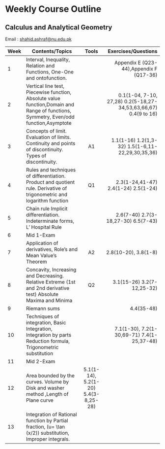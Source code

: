 # Weekly Course Outline 
## Calculus and Analytical Geometry
Email : <a href="mailto:shahid.ashraf@nu.edu.pk" style=" word-wrap: break-word;" target="_blank">shahid.ashraf@nu.edu.pk</a></p>

| Week         | Contents/Topics | Tools | Exercises/Questions |
|--------------|--------------|:-----:|-----------:|
|1| Interval, Inequality, Relation and Functions, One-One and ontofunction.|| Appendix E (Q23-44),Appendix F (Q17-36)|
|2| Vertical line test, Piecewise function, Absolute value function,Domain and Range of functions, Symmetry, Even/odd function,Asymptote|| 0.1(1-04, 7-10, 27,28) 0.2(5-18,27-34,53,63,66,67) 0.4(9 to 16)|
|3| Concepts of limit. Evaluation of limits. Continuity and points of discontinuity. Types of discontinuity.|A1| 1.1(1-16) 1.2(1,3-32) 1.5(1-6,11-22,29,30,35,36) |
|4| Rules and techniques of differentiation. Product and quotient rule. Derivative of trigonometric and logarithm function| Q1| 2.3(1-24,41-47)  2.4(1-24) 2.5(1-24) |
|5| Chain rule Implicit differentiation. Indeterminate forms, L’ Hospital Rule||2.6(7-40) 2.7(3-18,27-30) 6.5(7-43)|
|6| Mid 1-Exam | | |
|7| Application of derivatives, Role’s and Mean Value’s Theorem| A2| 2.8(10-20), 3.8(1-8)|
|8| Concavity, Increasing and Decreasing. Relative Extreme (1st and 2nd derivative test) Absolute Maxima and Minima| Q2| 3.1(15-26) 3.2(7-12,25-32)|
|9| Riemann sums|| 4.4(35-48)|
|10| Techniques of integration, Basic Integration, Integration by parts Reduction formula, Trigonometric substitution||7.1(1-30), 7.2(1-30,69-71) 7.4(1-25,37-48)|
|11| Mid 2-Exam | | |
|12| Area bounded by the curves. Volume by Disk and washer method ,Length of Plane curve|5.1(1-14), 5.2(1-20) 5.4(3-8,25-28)| 
|13| Integration of Rational function by Partial fraction, \(u= \tan (x/2)\) substitution, Improper integrals.
